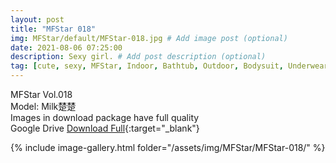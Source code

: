 ```yaml
---
layout: post
title: "MFStar 018"
img: MFStar/default/MFStar-018.jpg # Add image post (optional)
date: 2021-08-06 07:25:00
description: Sexy girl. # Add post description (optional)
tag: [cute, sexy, MFStar, Indoor, Bathtub, Outdoor, Bodysuit, Underwear, Cosplay, Big Tits, Tattoo, CHINAGIRLS]
---
```

MFStar Vol.018  
Model: Milk楚楚    
Images in download package have full quality                    
Google Drive [Download Full](http://gestyy.com/eoGMtZ){:target="_blank"}

{% include image-gallery.html folder="/assets/img/MFStar/MFStar-018/" %}
